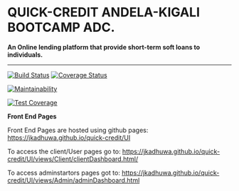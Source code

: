 # QUICK-CREDIT ANDELA-KIGALI BOOTCAMP ADC.

**An Online lending platform that provide short-term soft loans to individuals.**

---

[![Build Status](https://travis-ci.org/Jkadhuwa/quick-credit.svg?branch=develop)](https://travis-ci.org/Jkadhuwa/quick-credit)
[![Coverage Status](https://coveralls.io/repos/github/Jkadhuwa/quick-credit/badge.svg)](https://coveralls.io/github/Jkadhuwa/quick-credit)

[![Maintainability](https://api.codeclimate.com/v1/badges/4ca4a4603f8a592be4bf/maintainability)](https://codeclimate.com/github/Jkadhuwa/quick-credit/maintainability)

[![Test Coverage](https://api.codeclimate.com/v1/badges/4ca4a4603f8a592be4bf/test_coverage)](https://codeclimate.com/github/Jkadhuwa/quick-credit/test_coverage)

**Front End Pages**

Front End Pages are hosted using github pages: https://jkadhuwa.github.io/quick-credit/UI

To access the client/User pages go to: https://jkadhuwa.github.io/quick-credit/UI/views/Client/clientDashboard.html/

To access adminstartors pages got to: https://jkadhuwa.github.io/quick-credit/UI/views/Admin/adminDashboard.html
